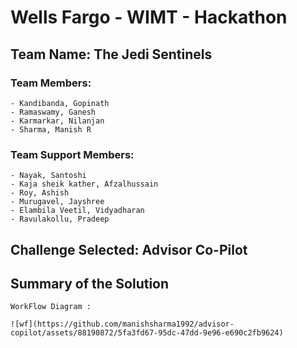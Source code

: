 # Wells Fargo - WIMT - Hackathon

## Team Name: The Jedi Sentinels

### Team Members: 
    - Kandibanda, Gopinath 
    - Ramaswamy, Ganesh
    - Karmarkar, Nilanjan 
    - Sharma, Manish R

### Team Support Members:
    - Nayak, Santoshi
    - Kaja sheik kather, Afzalhussain
    - Roy, Ashish
    - Murugavel, Jayshree
    - Elambila Veetil, Vidyadharan
    - Ravulakollu, Pradeep


## Challenge Selected: Advisor Co-Pilot

## Summary of the Solution

    WorkFlow Diagram :

    ![wf](https://github.com/manishsharma1992/advisor-copilot/assets/88190872/5fa3fd67-95dc-47dd-9e96-e690c2fb9624)

